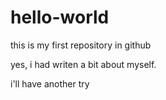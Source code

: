 # hello-world
this is my first repository in github

yes, i had writen a bit about myself.

i'll have another try
